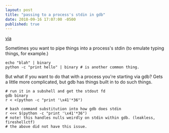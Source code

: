 ```yaml
---
layout: post
title: "passing to a process's stdin in gdb"
date: 2018-09-16 17:07:00 -0500
published: true
---
```


[via][1]

Sometimes you want to pipe things into a process's stdin (to emulate typing
things, for example.)
```
echo "blah" | binary
python -c "print hello" | binary # is another common thing.
```

But what if you want to do that with a process you're starting via gdb?
Gets a little more complicated, but gdb has things built in to do such
things.

```
# run it in a subshell and get the stdout fd
gdb binary
r < <(python -c "print '\x41'*36")
```

```
# bash command substitution into how gdb does stdin
r <<< $(python -c "print '\x41'*36")
# note! this handles nulls weirdly on stdin within gdb. (leakless, fireshellctf)
# the above did not have this issue.
```

[1]: https://dustri.org/b/feed-binary-stdin-from-inside-gdb.html 
